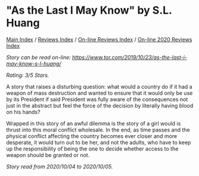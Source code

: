 # "As the Last I May Know" by S.L. Huang

[Main Index](../../../README.md) / [Reviews Index](../../README.md) / [On-line Reviews Index](../README.md) / [On-line 2020 Reviews Index](README.md)

*Story can be read on-line: <https://www.tor.com/2019/10/23/as-the-last-i-may-know-s-l-huang/>*

*Rating: 3/5 Stars.*

A story that raises a disturbing question: what would a country do if it had a weapon of mass destruction and wanted to ensure that it would only be use by its President if said President was fully aware of the consequences not just in the abstract but feel the force of the decision by literally having blood on his hands?

Wrapped in this story of an awful dilemma is the story of a girl would is thrust into this moral conflict wholesale. In the end, as time passes and the physical conflict affecting the country becomes ever closer and more desperate, it would turn out to be her, and not the adults, who have to keep up the responsibility of being the one to decide whether access to the weapon should be granted or not.

*Story read from 2020/10/04 to 2020/10/05.*
